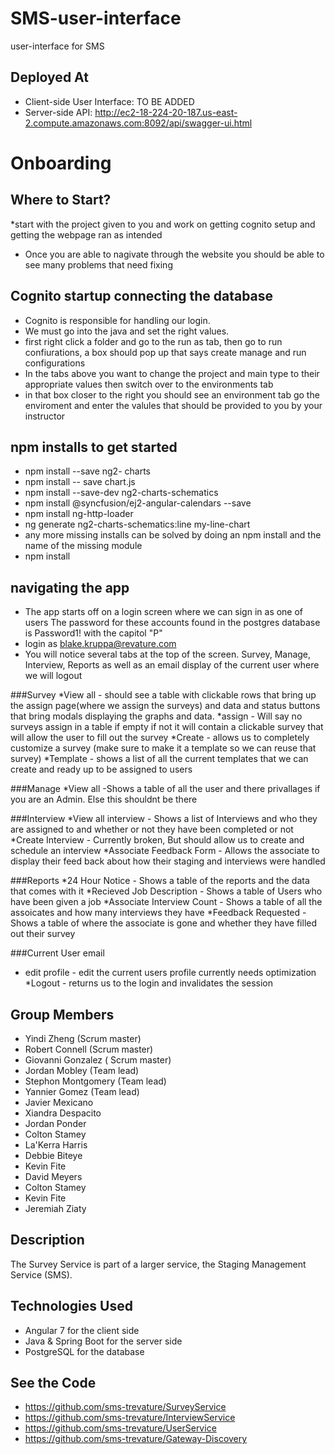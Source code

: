 # SMS-user-interface

user-interface for SMS

## Deployed At

* Client-side User Interface: TO BE ADDED
* Server-side API: http://ec2-18-224-20-187.us-east-2.compute.amazonaws.com:8092/api/swagger-ui.html

# Onboarding

## Where to Start?
*start with the project given to you and work on getting cognito setup and getting the webpage ran as intended
* Once you are able to nagivate through the website you should be able to see many problems that need fixing

## Cognito startup connecting the database
* Cognito is responsible for handling our login. 
* We must go into the java and set the right values.
* first right click a folder and go to the run as tab, then go to run confiurations, a box should pop up that says create manage and run configurations
* In the tabs above you want to change the project and main type to their appropriate values then switch over to the environments tab
* in that box closer to the right you should see an environment tab go the enviroment and enter the valules that should be provided to you by your instructor

## npm installs to get started


* npm install --save ng2- charts
* npm install -- save chart.js
* npm install --save-dev ng2-charts-schematics
* npm install @syncfusion/ej2-angular-calendars --save
* npm install ng-http-loader
* ng generate ng2-charts-schematics:line my-line-chart
* any more missing installs can be solved by doing an npm install and the name of the missing module
* npm install

## navigating the app

* The app starts off on a login screen where we can sign in as one of users The password for these accounts found in the postgres database is Password1! with the capitol "P"
* login as blake.kruppa@revature.com
* You will notice several tabs at the top of the screen. Survey, Manage, Interview, Reports as well as an email display of the current user where we will logout

###Survey
*View all - should see a table with clickable rows that bring up the assign page(where we assign the surveys) and data and status buttons that bring modals displaying the graphs and data.
*assign - Will say no surveys assign in a table if empty if not it will contain a clickable survey that will allow the user to fill out the survey
*Create  - allows us to completely customize a survey (make sure to make it a template so we can reuse that survey)
*Template - shows a list of all the current templates that we can create and ready up to be assigned to users

###Manage
*View all -Shows a table of all the user and there privallages if you are an Admin. Else this shouldnt be there

###Interview
*View all interview - Shows a list of Interviews and who they are assigned to and whether or not they have been completed or not
*Create Interview - Currently broken, But should allow us to create and schedule an interview
*Associate Feedback Form - Allows the associate to display their feed back about how their staging and interviews were handled

###Reports
*24 Hour Notice - Shows a table of the reports and the data that comes with it
*Recieved Job Description - Shows a table of Users who have been given a job
*Associate Interview Count - Shows a table of all the assoicates and how many interviews they have 
*Feedback Requested - Shows a table of where the associate is gone and whether they have filled out their survey

###Current User email
* edit profile - edit the current users profile currently needs optimization
*Logout -  returns us to the login and invalidates the session




## Group Members

* Yindi Zheng (Scrum master)
* Robert Connell (Scrum master)
* Giovanni Gonzalez ( Scrum master)
* Jordan Mobley (Team lead)
* Stephon Montgomery (Team lead)
* Yannier Gomez (Team lead)
* Javier Mexicano
* Xiandra Despacito
* Jordan Ponder
* Colton Stamey
* La'Kerra Harris
* Debbie Biteye
* Kevin Fite
* David Meyers
* Colton Stamey
* Kevin Fite
* Jeremiah Ziaty


## Description

The Survey Service is part of a larger service, the Staging Management Service (SMS). 

## Technologies Used

* Angular 7 for the client side
* Java & Spring Boot for the server side
* PostgreSQL for the database

## See the Code

* https://github.com/sms-trevature/SurveyService
* https://github.com/sms-trevature/InterviewService
* https://github.com/sms-trevature/UserService
* https://github.com/sms-trevature/Gateway-Discovery